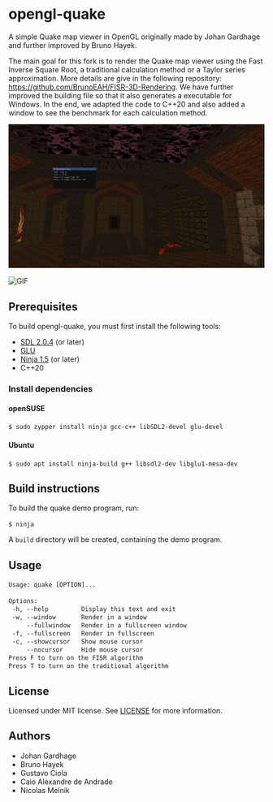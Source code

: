 # opengl-quake

A simple Quake map viewer in OpenGL originally made by Johan Gardhage and further improved by Bruno Hayek.

The main goal for this fork is to render the Quake map viewer using the Fast Inverse Square Root, a traditional calculation method or a Taylor series approximation. More details are give in the following repository: https://github.com/BrunoEAH/FISR-3D-Rendering. We have further improved the building file so that it also generates a executable for Windows. In the end, we adapted the code to C++20 and also added a window to see the benchmark for each calculation method.

![Screenshot](/screenshots/quake.png "quake")

![GIF](/screenshots/lv_0_20250524193135.gif "quake")


## Prerequisites

To build opengl-quake, you must first install the following tools:

- [SDL 2.0.4](https://www.libsdl.org/download-2.0.php) (or later)
- [GLU](https://en.wikipedia.org/wiki/OpenGL_Utility_Library)
- [Ninja 1.5](https://ninja-build.org/) (or later)
- C++20

### Install dependencies

#### openSUSE

`$ sudo zypper install ninja gcc-c++ libSDL2-devel glu-devel`

#### Ubuntu

`$ sudo apt install ninja-build g++ libsdl2-dev libglu1-mesa-dev`

## Build instructions

To build the quake demo program, run:

`$ ninja`

A `build` directory will be created, containing the demo program.

## Usage

```
Usage: quake [OPTION]...

Options:
 -h, --help         Display this text and exit
 -w, --window       Render in a window
     --fullwindow   Render in a fullscreen window
 -f, --fullscreen   Render in fullscreen
 -c, --showcursor   Show mouse cursor
     --nocursor     Hide mouse cursor
Press F to turn on the FISR algorithm
Press T to turn on the traditional algorithm
```

## License

Licensed under MIT license. See [LICENSE](LICENSE) for more information.

## Authors

* Johan Gardhage
* Bruno Hayek
* Gustavo Ciola
* Caio Alexandre de Andrade
* Nicolas Melnik